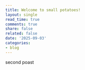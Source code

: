 ```yaml
---
title: Welcome to small potatoes!
layout: single
read_time: true
comments: true
share: false
related: false
date: '2025-09-03'
categories:
- blog
---
```


second poast
